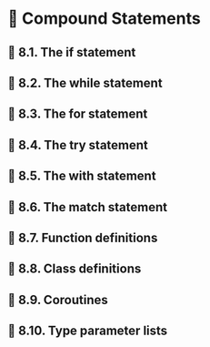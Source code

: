 # 🔷 Compound Statements

## 🔷 8.1. The if statement

## 🔷 8.2. The while statement

## 🔷 8.3. The for statement

## 🔷 8.4. The try statement

## 🔷 8.5. The with statement

## 🔷 8.6. The match statement

## 🔷 8.7. Function definitions

## 🔷 8.8. Class definitions

## 🔷 8.9. Coroutines

## 🔷 8.10. Type parameter lists
